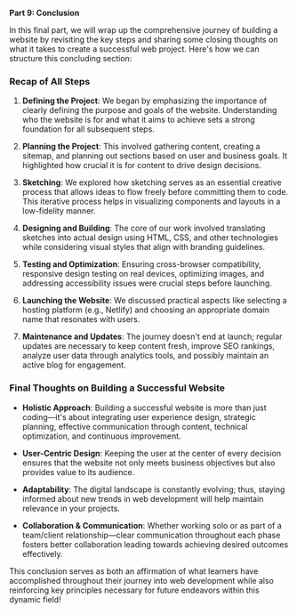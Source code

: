 

**Part 9: Conclusion**

In this final part, we will wrap up the comprehensive journey of building a website by revisiting the key steps and sharing some closing thoughts on what it takes to create a successful web project. Here's how we can structure this concluding section:

### Recap of All Steps

1. **Defining the Project**: We began by emphasizing the importance of clearly defining the purpose and goals of the website. Understanding who the website is for and what it aims to achieve sets a strong foundation for all subsequent steps.

2. **Planning the Project**: This involved gathering content, creating a sitemap, and planning out sections based on user and business goals. It highlighted how crucial it is for content to drive design decisions.

3. **Sketching**: We explored how sketching serves as an essential creative process that allows ideas to flow freely before committing them to code. This iterative process helps in visualizing components and layouts in a low-fidelity manner.

4. **Designing and Building**: The core of our work involved translating sketches into actual design using HTML, CSS, and other technologies while considering visual styles that align with branding guidelines.

5. **Testing and Optimization**: Ensuring cross-browser compatibility, responsive design testing on real devices, optimizing images, and addressing accessibility issues were crucial steps before launching.

6. **Launching the Website**: We discussed practical aspects like selecting a hosting platform (e.g., Netlify) and choosing an appropriate domain name that resonates with users.

7. **Maintenance and Updates**: The journey doesn't end at launch; regular updates are necessary to keep content fresh, improve SEO rankings, analyze user data through analytics tools, and possibly maintain an active blog for engagement.

### Final Thoughts on Building a Successful Website

- **Holistic Approach**: Building a successful website is more than just coding—it's about integrating user experience design, strategic planning, effective communication through content, technical optimization, and continuous improvement.
  
- **User-Centric Design**: Keeping the user at the center of every decision ensures that the website not only meets business objectives but also provides value to its audience.

- **Adaptability**: The digital landscape is constantly evolving; thus, staying informed about new trends in web development will help maintain relevance in your projects.

- **Collaboration & Communication**: Whether working solo or as part of a team/client relationship—clear communication throughout each phase fosters better collaboration leading towards achieving desired outcomes effectively.
  
This conclusion serves as both an affirmation of what learners have accomplished throughout their journey into web development while also reinforcing key principles necessary for future endeavors within this dynamic field!